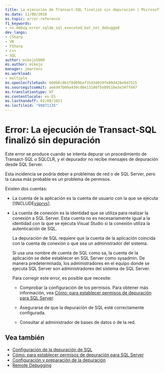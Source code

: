 ```yaml
---
title: La ejecución de Transact-SQL finalizó sin depuración | Microsoft Docs
ms.date: 11/08/2018
ms.topic: error-reference
f1_keywords:
- vs.debug.error.sqlde_sql_executed_but_not_debugged
dev_langs:
- CSharp
- VB
- FSharp
- C++
- SQL
author: mikejo5000
ms.author: mikejo
manager: jmartens
ms.workload:
- multiple
ms.openlocfilehash: 660b6c8b1f8d09baf35d3d019fe80d428e9d7525
ms.sourcegitcommit: ae6d47b09a439cd0e13180f5e89510e3e347fd47
ms.translationtype: HT
ms.contentlocale: es-ES
ms.lasthandoff: 02/08/2021
ms.locfileid: "99871135"
---
```

# <a name="error-transact-sql-execution-ended-without-debugging"></a>Error: La ejecución de Transact-SQL finalizó sin depuración

Este error se produce cuando se intenta depurar un procedimiento de Transact-SQL o SQLCLR, y el depurador no recibe mensajes de depuración desde SQL Server.

Esta incidencia se podría deber a problemas de red o de SQL Server, pero la causa más probable es un problema de permisos.

Existen dos cuentas:

- La cuenta de la aplicación es la cuenta de usuario con la que se ejecuta [!INCLUDE[vsprvs](../code-quality/includes/vsprvs_md.md)].

- La cuenta de conexión es la identidad que se utiliza para realizar la conexión a SQL Server. Esta cuenta no es necesariamente igual a la identidad con la que se ejecuta Visual Studio si la conexión utiliza la autenticación de SQL.

  La depuración de SQL requiere que la cuenta de la aplicación coincida con la cuenta de conexión o que sea un administrador del sistema.

  Si usa una nombre de cuenta de SQL como sa, la cuenta de la aplicación se debe establecer en SQL Server como sysadmin. De manera predeterminada, los administradores en el equipo donde se ejecuta SQL Server son administradores del sistema de SQL Server.

  Para corregir este error, es posible que necesite:

  - Comprobar la configuración de los permisos. Para obtener más información, vea [Cómo: para establecer permisos de depuración para SQL Server](/previous-versions/w1bhybwz(v=vs.100)).

  - Asegurarse de que la depuración de SQL esté correctamente configurada.

  - Consultar al administrador de bases de datos o de la red.

## <a name="see-also"></a>Vea también

- [Configuración de la depuración de SQL](/previous-versions/visualstudio/visual-studio-2010/s4sszxst(v=vs.100))
- [Cómo: para establecer permisos de depuración para SQL Server](/previous-versions/w1bhybwz(v=vs.100))
- [Configuración y preparación de la depuración](../debugger/debugger-settings-and-preparation.md)
- [Remote Debugging](../debugger/remote-debugging.md)